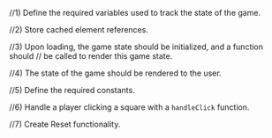 //1) Define the required variables used to track the state of the game.

//2) Store cached element references.

//3) Upon loading, the game state should be initialized, and a function should
// be called to render this game state.

//4) The state of the game should be rendered to the user.

//5) Define the required constants.

//6) Handle a player clicking a square with a `handleClick` function.

//7) Create Reset functionality.
